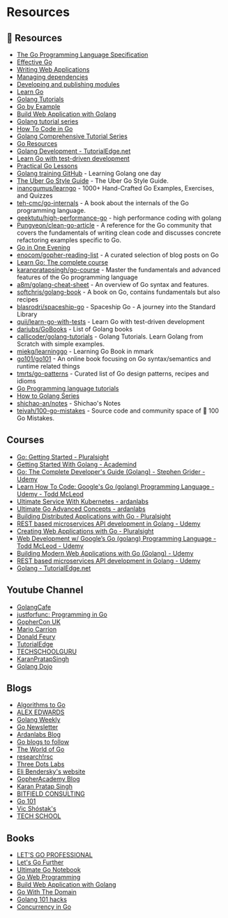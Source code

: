 # Resources

## 📘 Resources
- [The Go Programming Language Specification](https://go.dev/ref/spec)
- [Effective Go](https://go.dev/doc/effective_go)
- [Writing Web Applications](https://go.dev/doc/articles/wiki/)
- [Managing dependencies](https://go.dev/doc/modules/managing-dependencies)
- [Developing and publishing modules](https://go.dev/doc/modules/developing)
- [Learn Go](https://golangr.com/)
- [Golang Tutorials](https://www.callicoder.com/categories/golang/)
- [Go by Example](https://gobyexample.com/)
- [Build Web Application with Golang](https://github.com/astaxie/build-web-application-with-golang)
- [Golang tutorial series](https://golangbot.com/learn-golang-series/)
- [How To Code in Go](https://www.digitalocean.com/community/tutorial_series/how-to-code-in-go)
- [Golang Comprehensive Tutorial Series](https://golangbyexample.com/golang-comprehensive-tutorial/)
- [Go Resources](https://github.com/gophertuts/go-basics/tree/master/go-learning-resources)
- [Golang Development - TutorialEdge.net](https://tutorialedge.net/golang/)
- [Learn Go with test-driven development](https://github.com/quii/learn-go-with-tests)
- [Practical Go Lessons](https://www.practical-go-lessons.com/) 
- [Golang training GitHub](https://github.com/go-training/training) - Learning Golang one day
- [The Uber Go Style Guide](https://github.com/uber-go/guide) - The Uber Go Style Guide.
- [inancgumus/learngo](https://github.com/inancgumus/learngo) - 1000+ Hand-Crafted Go Examples, Exercises, and Quizzes
- [teh-cmc/go-internals](https://github.com/teh-cmc/go-internals) - A book about the internals of the Go programming language.
- [geektutu/high-performance-go](https://github.com/geektutu/high-performance-go) - high performance coding with golang
- [Pungyeon/clean-go-article](https://github.com/Pungyeon/clean-go-article) - A reference for the Go community that covers the fundamentals of writing clean code and discusses concrete refactoring examples specific to Go.
- [Go in One Evening](https://threedots.tech/go-in-one-evening)
- [enocom/gopher-reading-list](https://github.com/enocom/gopher-reading-list) - A curated selection of blog posts on Go
- [Learn Go: The complete course](https://www.karanpratapsingh.com/courses/go)
- [karanpratapsingh/go-course](https://github.com/karanpratapsingh/go-course) - Master the fundamentals and advanced features of the Go programming language
- [a8m/golang-cheat-sheet](https://github.com/a8m/golang-cheat-sheet) - An overview of Go syntax and features.
- [softchris/golang-book](https://github.com/softchris/golang-book) - A book on Go, contains fundamentals but also recipes
- [blasrodri/spaceship-go](https://github.com/blasrodri/spaceship-go) - Spaceship Go - A journey into the Standard Library
- [quii/learn-go-with-tests](https://github.com/quii/learn-go-with-tests) - Learn Go with test-driven development
- [dariubs/GoBooks](https://github.com/dariubs/GoBooks) - List of Golang books
- [callicoder/golang-tutorials](https://github.com/callicoder/golang-tutorials) - Golang Tutorials. Learn Golang from Scratch with simple examples.
- [miekg/learninggo](https://github.com/miekg/learninggo) - Learning Go Book in mmark
- [go101/go101](https://github.com/go101/go101) - An online book focusing on Go syntax/semantics and runtime related things
- [tmrts/go-patterns](https://github.com/tmrts/go-patterns) - Curated list of Go design patterns, recipes and idioms
- [Go Programming language tutorials](https://www.reddit.com/r/golang/comments/9q0s37/go_programming_language_tutorials/)
- [How to Golang Series](https://dev.to/koddr/series/4444)
- [shichao-an/notes](https://github.com/shichao-an/notes) - Shichao's Notes
- [teivah/100-go-mistakes](https://github.com/teivah/100-go-mistakes) - Source code and community space of 📖 100 Go Mistakes.
## Courses
- [Go: Getting Started - Pluralsight](https://www.pluralsight.com/courses/getting-started-with-go)
- [Getting Started With Golang - Academind](https://pro.academind.com/p/golang-the-practical-guide)
- [Go: The Complete Developer's Guide (Golang) - Stephen Grider - Udemy](https://www.udemy.com/course/go-the-complete-developers-guide/)
- [Learn How To Code: Google's Go (golang) Programming Language - Udemy - Todd McLeod](https://www.udemy.com/course/learn-how-to-code)
- [Ultimate Service With Kubernetes - ardanlabs](https://courses.ardanlabs.com/courses/ultimate-service-ver-2)
- [Ultimate Go Advanced Concepts - ardanlabs](https://courses.ardanlabs.com/courses/ultimate-go)
- [Building Distributed Applications with Go - Pluralsight](https://www.pluralsight.com/courses/building-distributed-applications-go)
- [REST based microservices API development in Golang - Udemy](https://www.udemy.com/course/rest-based-microservices-api-development-in-go-lang/)
- [Creating Web Applications with Go - Pluralsight](https://www.pluralsight.com/courses/creating-web-applications-go-update)
- [Web Development w/ Google’s Go (golang) Programming Language - Todd McLeod - Udemy](https://www.udemy.com/course/go-programming-language/)
- [Building Modern Web Applications with Go (Golang) - Udemy](https://www.udemy.com/course/building-modern-web-applications-with-go/)
- [REST based microservices API development in Golang - Udemy](https://www.udemy.com/course/rest-based-microservices-api-development-in-go-lang/)
- [Golang - TutorialEdge.net](https://tutorialedge.net/course/golang/)

## Youtube Channel
- [GolangCafe](https://www.youtube.com/c/GolangCafe)
- [justforfunc: Programming in Go](https://www.youtube.com/channel/UC_BzFbxG2za3bp5NRRRXJSw)
- [GopherCon UK](https://www.youtube.com/channel/UC9ZNrGdT2aAdrNbX78lbNlQ)
- [Mario Carrion](https://www.youtube.com/user/mariocarrion)
- [Donald Feury](https://www.youtube.com/user/Dak4251)
- [TutorialEdge](https://www.youtube.com/c/Tutorialedge/videos)
- [TECHSCHOOLGURU](https://www.youtube.com/c/TECHSCHOOLGURU)
- [KaranPratapSingh](https://www.youtube.com/c/KaranPratapSingh)
- [Golang Dojo](https://www.youtube.com/c/GolangDojo)
## Blogs

- [Algorithms to Go](https://yourbasic.org/)
- [ALEX EDWARDS](https://www.alexedwards.net/blog)
- [Golang Weekly](https://golangweekly.com/)
- [Go Newsletter](https://go.libhunt.com/newsletter)
- [Ardanlabs Blog](https://www.ardanlabs.com/blog/)
- [Go blogs to follow](https://www.reddit.com/r/golang/comments/rsk49x/go_blogs_to_follow/)
- [The World of Go](https://appliedgo.com/blog)
- [research!rsc](https://research.swtch.com/)
- [Three Dots Labs](https://threedots.tech/)
- [Eli Bendersky's website](https://eli.thegreenplace.net/)
- [GopherAcademy Blog](https://blog.gopheracademy.com/)
- [Karan Pratap Singh](https://dev.to/karanpratapsingh)
- [BITFIELD CONSULTING](https://bitfieldconsulting.com/golang/)
- [Go 101](https://go101.org/)
- [Vic Shóstak's](https://dev.to/koddr)
- [TECH SCHOOL](https://dev.to/techschoolguru)
## Books
- [LET'S GO PROFESSIONAL](https://lets-go.alexedwards.net/)
- [Let's Go Further](https://lets-go-further.alexedwards.net/)
- [Ultimate Go Notebook](https://education.ardanlabs.com/courses/ultimate-go-notebook)
- [Go Web Programming](https://www.manning.com/books/go-web-programming)
- [Build Web Application with Golang](https://astaxie.gitbooks.io/build-web-application-with-golang/content/en/) 
- [Go With The Domain](https://threedots.tech/go-with-the-domain)
- [Golang 101 hacks](https://nanxiao.gitbooks.io/golang-101-hacks/content/)
- [Concurrency in Go](https://www.oreilly.com/library/view/concurrency-in-go/9781491941294/)

